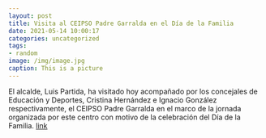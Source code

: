 ```yaml
---
layout: post
title: Visita al CEIPSO Padre Garralda en el Día de la Familia
date: 2021-05-14 10:00:17
categories: uncategorized
tags:
- random
image: /img/image.jpg
caption: This is a picture
---
```

El alcalde, Luis Partida, ha visitado hoy acompañado por los concejales de Educación y Deportes, Cristina Hernández e Ignacio González respectivamente, el CEIPSO Padre Garralda en el marco de la jornada organizada por este centro con motivo de la celebración del Día de la Familia.   [link](https://www.ayto-villacanada.es/tu-ayuntamiento/visita-al-ceipso-padre-garralda-en-el-dia-de-la-familia/)
